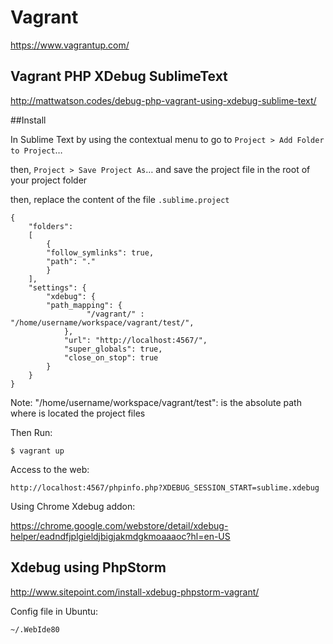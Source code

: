 # Vagrant

https://www.vagrantup.com/

## Vagrant PHP XDebug SublimeText

http://mattwatson.codes/debug-php-vagrant-using-xdebug-sublime-text/

##Install

In Sublime Text by using the contextual menu to go to ```Project > Add Folder to Project```…

then, ```Project > Save Project As```… and save the project file in the root of your project folder

then, replace the content of the file ```.sublime.project```

```
{
    "folders":
    [
        {
        "follow_symlinks": true,
	    "path": "."
        }
    ],
    "settings": {
        "xdebug": {
	    "path_mapping": {
                 "/vagrant/" : "/home/username/workspace/vagrant/test/",
            },
            "url": "http://localhost:4567/",
            "super_globals": true,
            "close_on_stop": true
        }
    }
}
```

Note: "/home/username/workspace/vagrant/test": is the absolute path where is located the project files


Then Run:
```
$ vagrant up
```

Access to the web:
```
http://localhost:4567/phpinfo.php?XDEBUG_SESSION_START=sublime.xdebug
```
Using Chrome Xdebug addon:

https://chrome.google.com/webstore/detail/xdebug-helper/eadndfjplgieldjbigjakmdgkmoaaaoc?hl=en-US

## Xdebug using PhpStorm

http://www.sitepoint.com/install-xdebug-phpstorm-vagrant/

Config file in Ubuntu:
```
~/.WebIde80

```


